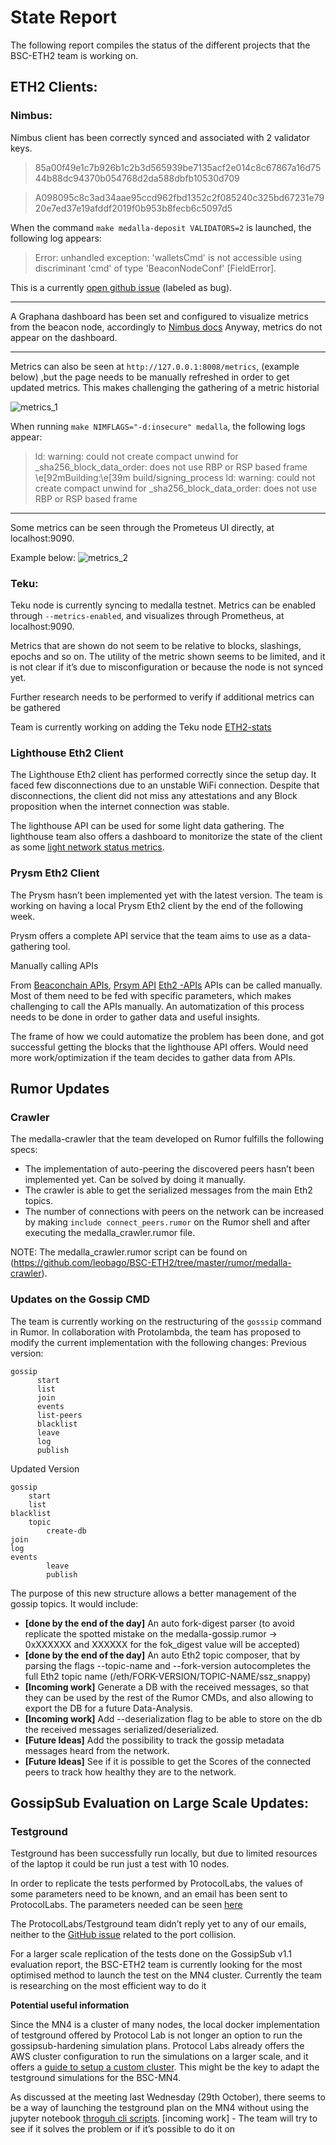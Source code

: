 
   # State Report

The following report compiles the status of the different projects that the BSC-ETH2 team is working on.

## ETH2 Clients:

### Nimbus:
Nimbus client has been correctly synced and associated with 2 validator keys.

>85a00f49e1c7b926b1c2b3d565939be7135acf2e014c8c67867a16d7544b88dc94370b054768d2da588dbfb10530d709

>A098095c8c3ad34aae95ccd962fbd1352c2f085240c325bd67231e7920e7ed37e19afddf2019f0b953b8fecb6c5097d5

When the command `make medalla-deposit VALIDATORS=2` is launched, the following log appears:
 >Error: unhandled exception: 'walletsCmd' is not accessible using discriminant 'cmd' of type 'BeaconNodeConf' [FieldError].
 

This is a currently [open github issue](https://github.com/status-im/nim-beacon-chain/issues/1683) (labeled as bug).

--------

A Graphana dashboard has been set and configured to visualize metrics from the beacon node, accordingly to [Nimbus docs](https://status-im.github.io/nim-beacon-chain/metrics-pretty-pictures.html)
Anyway, metrics do not appear on the dashboard.

-------
Metrics can also be seen at `http://127.0.0.1:8008/metrics`, (example below) ,but the page needs to be manually refreshed in order to get updated metrics. This makes challenging the gathering of a metric historial

![metrics_1](./img/example_1.png)


When running `make NIMFLAGS="-d:insecure" medalla`, the following logs appear:

 >ld: warning: could not create compact unwind for _sha256_block_data_order: does not use RBP or RSP based frame
\e[92mBuilding:\e[39m build/signing_process
ld: warning: could not create compact unwind for _sha256_block_data_order: does not use RBP or RSP based frame

----

Some metrics can be seen through the Prometeus UI directly, at localhost:9090.

Example below:
![metrics_2](./img/example_2.png)

### Teku:

Teku node is currently syncing to medalla testnet. 
Metrics can be enabled through `--metrics-enabled`, and visualizes through Prometheus, at localhost:9090.

Metrics that are shown do not seem to be relative to blocks, slashings, epochs and so on. The utility of the metric shown seems to be limited, and it is not clear if it’s due to misconfiguration or because the node is not synced yet.

Further research needs to be performed to verify if additional metrics can be gathered

Team is currently working on adding the Teku node [ETH2-stats](https://eth2stats.io/add-node)

### Lighthouse Eth2 Client

The Lighthouse Eth2 client has performed correctly since the setup day. It faced few disconnections due to an unstable WiFi connection. Despite that disconnections, the client did not miss any attestations and any Block proposition when the internet connection was stable.

The lighthouse API can be used for some light data gathering. The lighthouse team also offers a dashboard to monitorize the state of the client as some [light network status metrics](https://github.com/sigp/lighthouse-metrics).

### Prysm Eth2 Client

The Prysm hasn’t been implemented yet with the latest version. The team is working on having a local Prysm Eth2 client by the end of the following week. 

Prysm offers a complete API service that the team aims to use as a data-gathering tool. 

Manually calling APIs

From
[Beaconchain APIs](https://beaconcha.in/api/v1/docs/index.html#/Block/get_api_v1_block__slotOrHash_),
[Prsym API](https://api.prylabs.network/#/)
[Eth2 -APIs](https://ethereum.github.io/eth2.0-APIs/#)
APIs can be called manually. Most of them need to be fed with specific parameters, which makes challenging to call the APIs manually. An automatization of this process needs to be done in order to gather data and useful insights. 

The frame of how we could automatize the problem has been done, and got successful getting the blocks that the lighthouse API offers. Would need more work/optimization if the team decides to gather data from APIs.

## Rumor Updates

### Crawler

The medalla-crawler that the team developed on Rumor fulfills the following specs:

* The implementation of auto-peering the discovered peers hasn’t been implemented yet. Can be solved by doing it manually.
* The crawler is able to get the serialized messages from the main Eth2 topics.
* The number of connections with peers on the network can be increased by making `include connect_peers.rumor` on the Rumor shell and after executing the medalla_crawler.rumor file.

NOTE: The medalla_crawler.rumor script can be found on (https://github.com/leobago/BSC-ETH2/tree/master/rumor/medalla-crawler).


### Updates on the Gossip CMD

The team is currently working on the restructuring of the `gosssip` command in Rumor.
In collaboration with Protolambda, the team has proposed to modify the current implementation with the following changes:
Previous version:
```
gossip           
      start            
      list             
      join             
      events           
      list-peers       
      blacklist        
      leave           
      log              
      publish          
```

Updated Version 
```
gossip
	start		
	list	
blacklist	
	topic
		create-db         
join	
log	 
events	  
		leave
		publish

```
The purpose of this new structure allows a better management of the gossip topics.
It would include:
* **[done by the end of the day]** An auto fork-digest parser (to avoid replicate the spotted mistake on the medalla-gossip.rumor -> 0xXXXXXX and XXXXXX for the fok_digest value will be accepted)
* **[done by the end of the day]** An auto Eth2 topic composer, that by parsing the flags --topic-name and --fork-version autocompletes the full Eth2 topic name 
(/eth/FORK-VERSION/TOPIC-NAME/ssz_snappy)
* **[Incoming work]** Generate a DB with the received messages, so that they can be used by the rest of the Rumor CMDs, and also allowing to export the DB for a future Data-Analysis.
* **[Incoming work]** Add --deserialization flag to be able to store on the db the received messages serialized/deserialized.
* **[Future Ideas]** Add the possibility to track the gossip metadata messages heard from the network.
* **[Future Ideas]** See if it is possible to get the Scores of the connected peers to track how healthy they are to the network.

 

## GossipSub Evaluation on Large Scale Updates:

### Testground

Testground has been successfully run locally, but due to limited resources of the laptop it could be run just a test with 10 nodes.

In order to replicate the tests performed by ProtocolLabs, the values of some parameters need to be known, and an email has been sent to ProtocolLabs.
The parameters needed can be seen [here](https://github.com/leobago/BSC-ETH2/blob/master/gossipsub-benchmark-tools/Testing_Docs.md)

The ProtocolLabs/Testground team didn’t reply yet to any of our emails, neither to the [GitHub issue](https://github.com/libp2p/gossipsub-hardening/issues/14) related to the port collision.

For a larger scale replication of the tests done on the GossipSub v1.1 evaluation report, the BSC-ETH2 team is currently looking for the most optimised method to launch the test on the MN4 cluster.
Currently the team is researching on the most efficient way to do it

**Potential useful information**

Since the MN4 is a cluster of many nodes, the local docker implementation of testground offered by Protocol Lab is not longer an option to run the gossipsub-hardening simulation plans. 
Protocol Labs already offers the AWS cluster configuration to run the simulations on a larger scale, and it offers a [guide to setup a custom cluster](https://github.com/testground/infra). 
This might be the key to adapt the testground simulations for the BSC-MN4.

As discussed at the meeting last Wednesday (29th October), there seems to be a way of launching the testground plan on the MN4 without using the jupyter notebook [throguh cli scripts](https://github.com/libp2p/gossipsub-hardening#running-using-the-cli-scripts).
[incoming work] - The team will try to see if it solves the problem or if it’s possible to do it on

